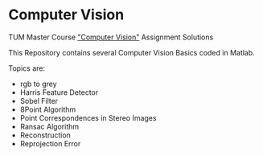 # Computer Vision
TUM Master Course ["Computer Vision"](https://www.ldv.ei.tum.de/lehre/computer-vision/) Assignment Solutions


This Repository contains several Computer Vision Basics coded in Matlab.

Topics are:
- rgb to grey
- Harris Feature Detector
- Sobel Filter
- 8Point Algorithm
- Point Correspondences in Stereo Images
- Ransac Algorithm
- Reconstruction
- Reprojection Error
